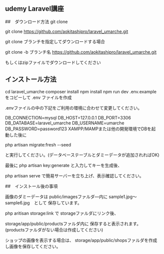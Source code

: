 ## udemy Laravel講座

##　ダウンロード方法
git clone

git clone https://github.com/aokitashipro/laravel_umarche.git

git clone ブランチを指定してダウンロードする場合

git clone -b ブランチ名 https://github.com/aokitashipro/laravel_umarche.git

もしくはzipファイルでダウンロードしてください

## インストール方法
cd laravel_umarche
composer install
npm install
npm run dev
.env.example をコピーして .env ファイルを作成

.envファイルの中の下記をご利用の環境に合わせて変更してください。

DB_CONNECTION=mysql
DB_HOST=127.0.0.1
DB_PORT=3306
DB_DATABASE=laravel_umarche
DB_USERNAME=umarche
DB_PASSWORD=password123
XAMPP/MAMPまたは他の開発環境でDBを起動した後に

php artisan migrate:fresh --seed

と実行してください。(データベーステーブルとダミーデータが追加されればOK)

最後に php artisan key:generate と入力してキーを生成後、

php artisan serve で簡易サーバーを立ち上げ、表示確認してください。

##　インストール後の事項

画像のダミーデータは
public/imagesファルダ―内に
sample1.jpg～sample6.jpg　として
保存しています。

php aritisan storage:link で
storageファルダにリンク後、

storage/app/public/productsファルダ内に
保存すると表示されます。
(productsファルダがない場合は作成してください)

ショップの画像を表示する場合は、
storage/app/public/shopsファルダを作成し画像を保存してください。